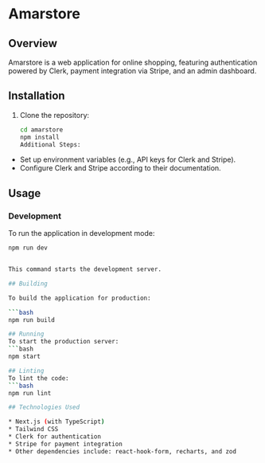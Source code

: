 # Amarstore

## Overview

Amarstore is a web application for online shopping, featuring authentication powered by Clerk, payment integration via Stripe, and an admin dashboard.

## Installation

1. Clone the repository:
   ```bash
   cd amarstore
   npm install
   Additional Steps:
   ```

- Set up environment variables (e.g., API keys for Clerk and Stripe).
- Configure Clerk and Stripe according to their documentation.

## Usage

### Development

To run the application in development mode:

````bash
npm run dev


This command starts the development server.

## Building

To build the application for production:

```bash
npm run build

## Running
To start the production server:
```bash
npm start

## Linting
To lint the code:
```bash
npm run lint

## Technologies Used

* Next.js (with TypeScript)
* Tailwind CSS
* Clerk for authentication
* Stripe for payment integration
* Other dependencies include: react-hook-form, recharts, and zod

````
